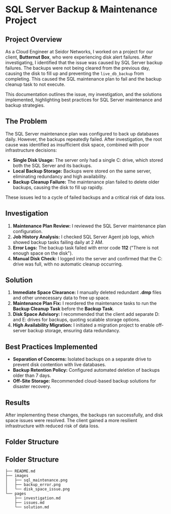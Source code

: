 # SQL Server Backup & Maintenance Project

## Project Overview

As a Cloud Engineer at Seidor Networks, I worked on a project for our client, **Butternut Box**, who were experiencing disk alert failures. After investigating, I identified that the issue was caused by SQL Server backup failures. The backups were not being cleared from the previous day, causing the disk to fill up and preventing the `live_db_backup` from completing. This caused the SQL maintenance plan to fail and the backup cleanup task to not execute. 

This documentation outlines the issue, my investigation, and the solutions implemented, highlighting best practices for SQL Server maintenance and backup strategies.

## The Problem

The SQL Server maintenance plan was configured to back up databases daily. However, the backups repeatedly failed. After investigation, the root cause was identified as insufficient disk space, combined with poor infrastructure decisions:

- **Single Disk Usage:** The server only had a single C: drive, which stored both the SQL Server and its backups.
- **Local Backup Storage:** Backups were stored on the same server, eliminating redundancy and high availability.
- **Backup Cleanup Failure:** The maintenance plan failed to delete older backups, causing the disk to fill up rapidly.

These issues led to a cycle of failed backups and a critical risk of data loss.

## Investigation

1. **Maintenance Plan Review:** I reviewed the SQL Server maintenance plan configuration.
2. **Job History Analysis:** I checked SQL Server Agent job logs, which showed backup tasks failing daily at 2 AM.
3. **Error Logs:** The backup task failed with error code **112** ("There is not enough space on the disk").
4. **Manual Disk Check:** I logged into the server and confirmed that the C: drive was full, with no automatic cleanup occurring.

## Solution

1. **Immediate Space Clearance:** I manually deleted redundant **.dmp** files and other unnecessary data to free up space.
2. **Maintenance Plan Fix:** I reordered the maintenance tasks to run the **Backup Cleanup Task** before the **Backup Task**.
3. **Disk Space Advisory:** I recommended that the client add separate D: and E: drives for backups, quoting scalable storage options.
4. **High Availability Migration:** I initiated a migration project to enable off-server backup storage, ensuring data redundancy.

## Best Practices Implemented

- **Separation of Concerns:** Isolated backups on a separate drive to prevent disk contention with live databases.
- **Backup Retention Policy:** Configured automated deletion of backups older than 7 days.
- **Off-Site Storage:** Recommended cloud-based backup solutions for disaster recovery.

## Results

After implementing these changes, the backups ran successfully, and disk space issues were resolved. The client gained a more resilient infrastructure with reduced risk of data loss.

## Folder Structure



## Folder Structure

```
├── README.md
├── images
│   ├── sql_maintenance.png
│   ├── backup_error.png
│   └── disk_space_issue.png
└── pages
    ├── investigation.md
    ├── issues.md
    └── solution.md
```
